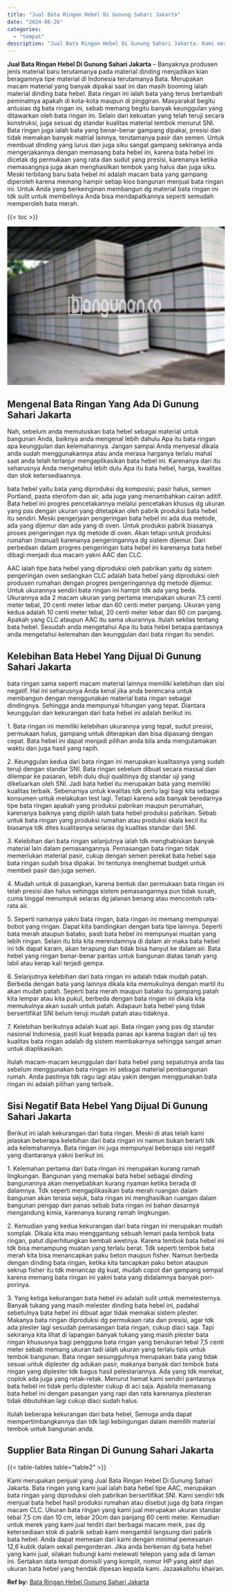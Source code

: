 ```yaml
---
title: "Jual Bata Ringan Hebel Di Gunung Sahari Jakarta"
date: "2024-08-26"
categories: 
  - "tempat"
description: "Jual Bata Ringan Hebel Di Gunung Sahari Jakarta. Kami merupakan penjual yang Jual Bata Ringan Hebel Di Gunung Sahari Jakarta. Bata ringan yang kami jual iala..."
---
```


**Jual Bata Ringan Hebel Di Gunung Sahari Jakarta** – Banyaknya produsen jenis material baru terutamanya pada material dinding menjadikan kian beragamnya tipe material di Indonesia terutamanya Bata. Merupakan macam material yang banyak dipakai saat ini dan masih booming ialah material dinding bata hebel. Bata ringan ini ialah bata yang terus bertambah peminatnya apakah di kota-kota maupun di pinggiran. Masyarakat begitu antusias dg bata ringan ini, sebab memang begitu banyak keunggulan yang ditawarkan oleh bata ringan ini. Selain dari kekuatan yang telah teruji secara konstruksi, juga sesuai dg standar kualitas material tembok menurut SNI. Bata ringan juga ialah bata yang benar-benar gampang dipakai, presisi dan tidak memakan banyak matrial lainnya, terutamanya pasir dan semen. Untuk membuat dinding yang lurus dan juga siku sangat gampang sekiranya anda mengerjakannya dengan memasang bata hebel ini, karena bata hebel ini dicetak dg permukaan yang rata dan sudut yang presisi, karenanya ketika memasangnya juga akan menghasilkan tembok yang halus dan juga siku. Meski terbilang baru bata hebel ini adalah macam bata yang gampang diperoleh karena memang hampir setiap kios bangunan menjual bata ringan ini. Untuk Anda yang berkeinginan membangun dg material bata ringan ini tdk sulit untuk membelinya Anda bisa mendapatkannya seperti semudah memperoleh bata merah.

{{< toc >}}

![Jual Bata Ringan Hebel Di Gunung Sahari Jakarta](/images/jual-hebel-murah-24.png)

## Mengenal Bata Ringan Yang Ada Di Gunung Sahari Jakarta

Nah, sebelum anda memutuskan bata hebel sebagai material untuk bangunan Anda, baiknya anda mengenal lebih dahulu Apa itu bata ringan apa keunggulan dan kelemahannya. Jangan sampai Anda menyesal dikala anda sudah menggunakannya atau anda merasa harganya terlalu mahal saat anda telah terlanjur mengaplikasikan bata hebel ini. Karenanya dari itu seharusnya Anda mengetahui lebih dulu Apa itu bata hebel, harga, kwalitas dan stok ketersediaannya.

bata hebel yaitu bata yang diproduksi dg komposisi; pasir halus, semen Portland, pasta sterofom dan air, ada juga yang menambahkan cairan aditif. Bata hebel ini progres pencetakannya melalui pencetakan khusus dg ukuran yang pas dengan ukuran yang ditetapkan oleh pabrik produksi bata hebel itu sendiri. Meski pengerjaan pengeringan bata hebel ini ada dua metode, ada yang dijemur dan ada yang di oven. Untuk produksi pabrik biasanya proses pengeringan nya dg metode di oven. Akan tetapi untuk produksi rumahan (manual) karenanya pengeringannya dg sistem dijemur. Dari perbedaan dalam progres pengeringan bata hebel ini karenanya bata hebel dibagi menjadi dua macam yakni AAC dan CLC.

AAC ialah tipe bata hebel yang diproduksi oleh pabrikan yaitu dg sistem pengeringan oven sedangkan CLC adalah bata hebel yang diproduksi oleh produsen rumahan dengan progres pengeringannya dg metode dijemur. Untuk ukurannya sendiri bata ringan ini hampir tdk ada yang beda. Ukurannya ada 2 macam ukuran yang pertama merupakan ukuran 7.5 centi meter tebal, 20 centi meter lebar dan 60 centi meter panjang. Ukuran yang kedua adalah 10 centi meter tebal, 20 centi meter lebar dan 60 cm panjang. Apakah yang CLC ataupun AAC itu sama ukurannya. Itulah sekilas tentang bata hebel. Sesudah anda mengetahui Apa itu bata hebel betapa pantasnya anda mengetahui kelemahan dan keunggulan dari bata ringan itu sendiri.

## Kelebihan Bata Hebel Yang Dijual Di Gunung Sahari Jakarta

bata ringan sama seperti macam material lainnya memiliki kelebihan dan sisi negatif. Hal ini seharusnya Anda kenal jika anda berencana untuk membangun dengan menggunakan material bata ringan sebagai dindingnya. Sehingga anda mempunyai hitungan yang tepat. Diantara keunggulan dan kekurangan dari bata hebel ini adalah berikut ini.

1\. Bata ringan ini memiliki kelebihan ukurannya yang tepat, sudut presisi, permukaan halus, gampang untuk diterapkan dan bisa dipasang dengan cepat. Bata hebel ini dapat menjadi pilihan anda bila anda mengutamakan waktu dan juga hasil yang rapih.

2\. Keunggulan kedua dari bata ringan ini merupakan kualitasnya yang sudah teruji dengan standar SNI. Bata ringan sebelum dibuat secara massal dan dilempar ke pasaran, lebih dulu diuji qualitinya dg standar uji yang dikeluarkan oleh SNI. Jadi bata hebel itu merupakan bata yang memiliki kualitas terbaik. Sebenarnya untuk kwalitas tdk perlu lagi bagi kita sebagai konsumen untuk melakukan test lagi. Tetapi karena ada banyak beredarnya tipe bata ringan apakah yang produksi pabrikan maupun perumahan, karenanya baiknya yang dipilih ialah bata hebel produksi pabrikan. Sebab untuk bata ringan yang produksi rumahan atau produksi skala kecil itu biasanya tdk dites kualitasnya selaras dg kualitas standar dari SNI.

3\. Kelebihan dari bata ringan selanjutnya ialah tdk menghabiskan banyak material lain dalam pemasangannya. Pemasangan bata ringan tidak memerlukan material pasir, cukup dengan semen perekat bata hebel saja bata ringan sudah bisa dipakai. Ini tentunya menghemat budget untuk membeli pasir dan juga semen.

4\. Mudah untuk di pasangkan, karena bentuk dan permukaan bata ringan ini telah presisi dan halus sehingga sistem pemasangannya pun tidak susah, cuma tinggal menumpuk selaras dg jalanan benang atau mencontoh rata-rata air.

5\. Seperti namanya yakni bata ringan, bata ringan ini memang mempunyai bobot yang ringan. Dapat kita bandingkan dengan bata tipe lainnya. Seperti bata merah ataupun batako, pasti bata hebel ini mempunyai muatan yang lebih ringan. Selain itu bila kita merendamnya di dalam air maka bata hebel ini tdk dapat karam, akan terapung dan tidak bisa hanyut ke dalam air. Bata hebel yang ringan benar-benar pantas untuk bangunan diatas tanah yang labil atau kerap kali terjadi gempa.

6\. Selanjutnya kelebihan dari bata ringan ini adalah tidak mudah patah. Berbeda dengan bata yang lainnya dikala kita memukulnya dengan martil itu akan mudah patah. Seperti bata merah maupun batako itu gampang patah kita lempar atau kita pukul, berbeda dengan bata ringan ini dikala kita memukulnya akan susah untuk patah. Adapaun bata hebel yang tidak bersertifikat SNI belum teruji mudah patah atau tidaknya.

7\. Kelebihan berikutnya adalah kuat api. Bata ringan yang pas dg standar nasional Indonesia, pasti kuat kepada panas api karena bagian dari uji tes kualitas bata ringan adalah dg sistem membakarnya sehingga sangat aman untuk diaplikasikan.

Itulah macam-macam keunggulan dari bata hebel yang sepatutnya anda tau sebelum menggunakan bata ringan ini sebagai material pembangunan rumah. Anda pastinya tdk ragu lagi atau yakin dengan menggunakan bata ringan ini adalah pilihan yang terbaik.

## Sisi Negatif Bata Hebel Yang Dijual Di Gunung Sahari Jakarta

Berikut ini ialah kekurangan dari bata ringan. Meski di atas telah kami jelaskan beberapa kelebihan dari bata ringan ini namun bukan berarti tdk ada kelemahannya. Bata ringan ini juga mempunyai beberapa sisi negatif yang diantaranya yakni berikut ini.

1\. Kelemahan pertama dari bata ringan ini merupakan kurang ramah lingkungan. Bangunan yang memakai bata hebel sebagai dinding bangunannya akan menyebabkan kurang nyaman ketika berada di dalamnya. Tdk seperti mengaplikasikan bata merah ruangan dalam bangunan akan terasa sejuk, bata ringan ini menghasilkan ruangan dalam bangunan pengap dan panas sebab bata ringan ini bahan dasarnya mengandung kimia, karenanya kurang ramah lingkungan.

2\. Kemudian yang kedua kekurangan dari bata ringan ini merupakan mudah somplak. Dikala kita mau menggantung sebuah lemari pada tembok bata ringan, patut diperhitungkan kembali awetnya. Karena tembok bata hebel ini tdk bisa menampung muatan yang terlalu berat. Tdk seperti tembok bata merah kita bisa menancapkan paku beton maupun fisher. Namun berbeda dengan dinding bata ringan, ketika kita tancapkan paku beton ataupun sekrup fisher itu tdk menancap dg kuat, mudah copot dan gampang sempal karena memang bata ringan ini yakni bata yang didalamnya banyak pori-porinya.

3\. Yang ketiga kekurangan bata hebel ini adalah sulit untuk memelesternya. Banyak tukang yang masih melester dinding bata hebel ini, padahal sebetulnya bata hebel ini dibuat agar tidak memakai sistem plester. Makanya bata ringan diproduksi dg permukaan rata dan presisi, agar tdk ada plester lagi sesudah pemasangan bata ringan, cukup diaci saja. Tapi sekiranya kita lihat di lapangan banyak tukang yang masih plester bata ringan khususnya bagi pengguna bata ringan yang berukuran tebal 7,5 centi meter sebab memang ukuran tadi ialah ukuran yang terlalu tipis untuk tembok bangunan. Bata ringan sesungguhnya merupakan bata yang tidak sesuai untuk diplester dg adukan pasir, makanya banyak dari tembok bata ringan yang diplester tdk bagus hasil pelestariannya. Ada yang tdk merekat, coplok ada juga yang retak-retak. Menurut hemat kami sendiri pantasnya bata hebel ini tidak perlu diplester cukup di aci saja. Apabila memasang bata hebel ini dengan pasangan yang rapi dan rata karenanya plesteran tidak dibutuhkan lagi cukup diaci sudah halus.

Itulah beberapa kekurangan dari bata hebel, Semoga anda dapat mempertimbangkannya dan tdk lagi kebingungan dalam memilih material tembok untuk bangunan anda.

## Supplier Bata Ringan Di Gunung Sahari Jakarta

{{< table-tables table="table2" >}}

Kami merupakan penjual yang Jual Bata Ringan Hebel Di Gunung Sahari Jakarta. Bata ringan yang kami jual ialah bata hebel tipe AAC, merupakan bata ringan yang diproduksi oleh pabrikan bersertifikat SNI. Kami sendiri tdk menjual bata hebel hasil produksi rumahan atau disebut juga dg bata ringan macam CLC. Ukuran bata ringan yang kami jual merupakan ukuran standar tebal 7,5 cm dan 10 cm, lebar 20cm dan panjang 60 centi meter. Kemudian untuk merek yang kami jual terdiri dari berbagai macam merk, pas dg ketersediaan stok di pabrik sebab kami mengambil langsung dari pabrik bata hebel. Anda dapat memesan dari kami dengan minimal pemesanan 12,6 kubik dalam sekali pengorderan. Jika anda berkenan dg bata hebel yang kami jual, silakan hubungi kami melewati telepon yang ada di laman ini. Sertakan data tempat domisili yang komplit, nomor HP yang aktif dan ukuran bata hebel yang hendak dipesan kepada kami. Jazaakallohu khairan.

**Ref by:** [Bata Ringan Hebel Gunung Sahari Jakarta](https://id.wikipedia.org/wiki/Bata)
